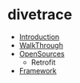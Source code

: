 # divetrace


* [Introduction](README.md)
* [WalkThrough](fragments/kotlin.md)
* [OpenSources](dive-open-source/ReadMe.md)
  * Retrofit
* [Framework]()




